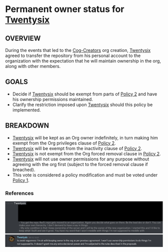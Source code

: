 # Permanent owner status for  [Twentysix](https://github.com/Twentysix26)
## OVERVIEW
During the events that led to the [Cog-Creators](https://github.com/Cog-Creators?) org creation, [Twentysix](https://github.com/Twentysix26) agreed to transfer the repository from his personal account to the organization with the expectation that he will maintain ownership in the org, along with other members.
## GOALS
- Decide if [Twentysix](https://github.com/Twentysix26) should be exempt from parts of [Policy 2](0002.md) and have his ownership permissions maintained.
- Clarify the restriction imposed upon [Twentysix](https://github.com/Twentysix26) should this policy be implemented.

## BREAKDOWN
- [Twentysix](https://github.com/Twentysix26) will be kept as an Org owner indefinitely, in turn making him exempt from the Org privileges clause of [Policy 2](0002.md).
- [Twentysix](https://github.com/Twentysix26) will be exempt from the inactivity clause of [Policy 2](0002.md).
- [Twentysix](https://github.com/Twentysix26) is not exempt from the Org forced removal clause in [Policy 2](0002.md).
- [Twentysix](https://github.com/Twentysix26) will not use owner permissions for any purpose without agreeing with the org first (subject to the forced removal clause if breached).
- This vote is considered a policy modification and must be voted under [Policy 1](0001.md).

### References
![Alt text](../../.images/policy_0008/org_condition.png?raw=true"Condition")
![Alt text](../../.images/policy_0008/twentysix_statement.png?raw=true"Statement")
